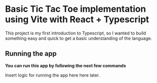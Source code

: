 # Basic Tic Tac Toe implementation using Vite with React + Typescript

This project is my first introduction to Typescript, so I wanted to build something easy and quick to get a basic understanding of the language.

## Running the app

**You can run this app by following the next few commands**

Insert logic for running the app here here later.
